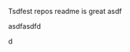 Tsdfest repos readme is great asdf







asdfasdfd




d



























































































































































































